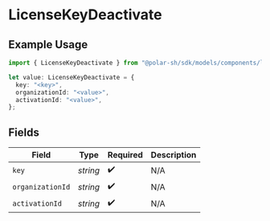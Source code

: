 # LicenseKeyDeactivate

## Example Usage

```typescript
import { LicenseKeyDeactivate } from "@polar-sh/sdk/models/components/licensekeydeactivate.js";

let value: LicenseKeyDeactivate = {
  key: "<key>",
  organizationId: "<value>",
  activationId: "<value>",
};
```

## Fields

| Field              | Type               | Required           | Description        |
| ------------------ | ------------------ | ------------------ | ------------------ |
| `key`              | *string*           | :heavy_check_mark: | N/A                |
| `organizationId`   | *string*           | :heavy_check_mark: | N/A                |
| `activationId`     | *string*           | :heavy_check_mark: | N/A                |